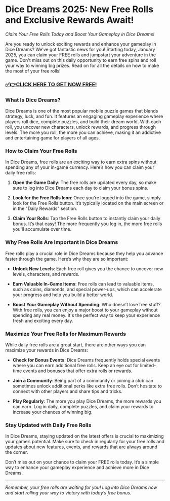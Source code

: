 # Dice Dreams 2025: New Free Rolls and Exclusive Rewards Await!

*Claim Your Free Rolls Today and Boost Your Gameplay in Dice Dreams!*

Are you ready to unlock exciting rewards and enhance your gameplay in Dice Dreams? We’ve got fantastic news for you! Starting today, January 2025, you can claim your FREE rolls and jumpstart your adventure in the game. Don't miss out on this daily opportunity to earn free spins and roll your way to winning big prizes. Read on for all the details on how to make the most of your free rolls!

### [✅👉CLICK HERE TO GET NOW FREE!](https://justfree.xyz/dice/dreams/)

### What Is Dice Dreams?

Dice Dreams is one of the most popular mobile puzzle games that blends strategy, luck, and fun. It features an engaging gameplay experience where players roll dice, complete puzzles, and build their dream world. With each roll, you uncover new characters, unlock rewards, and progress through levels. The more you roll, the more you can achieve, making it an addictive and entertaining game for players of all ages.

### How to Claim Your Free Rolls

In Dice Dreams, free rolls are an exciting way to earn extra spins without spending any of your in-game currency. Here’s how you can claim your daily free rolls:

1. **Open the Game Daily**: The free rolls are updated every day, so make sure to log into Dice Dreams each day to claim your bonus spins.
   
2. **Look for the Free Rolls Icon**: Once you're logged into the game, simply look for the Free Rolls button. It’s typically located on the main screen or in the "Daily Rewards" section.
   
3. **Claim Your Rolls**: Tap the Free Rolls button to instantly claim your daily bonus. It’s that easy! The more frequently you log in, the more free rolls you'll accumulate over time.

### Why Free Rolls Are Important in Dice Dreams

Free rolls play a crucial role in Dice Dreams because they help you advance faster through the game. Here’s why they are so important:

- **Unlock New Levels**: Each free roll gives you the chance to uncover new levels, characters, and rewards.
  
- **Earn Valuable In-Game Items**: Free rolls can lead to valuable items, such as coins, diamonds, and special power-ups, which can accelerate your progress and help you build a better world.
  
- **Boost Your Gameplay Without Spending**: Who doesn’t love free stuff? With free rolls, you can enjoy a major boost to your gameplay without spending any real money. It's the perfect way to keep your experience fresh and exciting every day.

### Maximize Your Free Rolls for Maximum Rewards

While daily free rolls are a great start, there are other ways you can maximize your rewards in Dice Dreams:

- **Check for Bonus Events**: Dice Dreams frequently holds special events where you can earn additional free rolls. Keep an eye out for limited-time events and bonuses that offer extra rolls or rewards.
  
- **Join a Community**: Being part of a community or joining a club can sometimes unlock additional perks like extra free rolls. Don’t hesitate to connect with other players and share tips and tricks.

- **Play Regularly**: The more you play Dice Dreams, the more rewards you can earn. Log in daily, complete puzzles, and claim your rewards to increase your chances of winning big.

### Stay Updated with Daily Free Rolls

In Dice Dreams, staying updated on the latest offers is crucial to maximizing your game’s potential. Make sure to check in regularly for your free rolls and updates about new features, events, and rewards that are always around the corner.

Don’t miss out on your chance to claim your FREE rolls today. It’s a simple way to enhance your gameplay experience and achieve more in Dice Dreams.

---

*Remember, your free rolls are waiting for you! Log into Dice Dreams now and start rolling your way to victory with today’s free bonus.*
